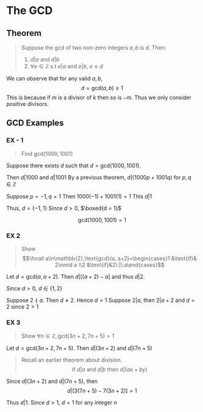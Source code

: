 # The GCD
## Theorem
> Suppose the $\text{gcd}$ of two non-zero integers $a, b$ is $d$. Then:
> 1. $d|a$  and $d|b$
> 2. $\forall e\in\mathbb{Z}$ s.t $e|a$ and $e|b$, $e\leq d$


We can observe that for any valid $a, b$, 
$$d = \text{gcd}(a, b) \geq 1$$
This is because if $m$ is a divisor of $k$ then so is $-m$. Thus we only consider positive divisors. 

## GCD Examples
### EX - 1
> Find $\text{gcd}(1000, 1001)$

Suppose there exists $d$ such that $d = \text{gcd}(1000, 1001)$.

Then $d|1000$ and $d|1001$
By a previous theorem, $d|(1000p+1001q)$ for $p,q\in\mathbb{Z}$

Suppose $p = -1, q = 1$
Then $1000(-1)+1001(1) = 1$
This $d|1$

Thus, $d = \{-1, 1\}$
Since $d\gt 0$, $\boxed{d = 1}$

$$\text{gcd}(1000, 1001) = 1$$

### EX 2
> Show $$\forall a\in\mathbb{Z},\text{gcd}(a, a+2)=\begin{cases}1 &\text{if}& 2\nmid a \\2 &\text{if}&2\:|\:a\end{cases}$$

Let $d = \text{gcd}(a, a+2)$. Then $d|[(a+2) - a]$ and thus $d|2$.

Since $d\gt0$, $d\in\{1, 2\}$

Suppose $2\nmid a$. Then $d\neq 2$. Hence $d = 1$
Suppose $2|a$, then $2|a+2$ and $d =2$ since $2>1$

### EX 3
> Show $\forall n\in\mathbb{Z}, \text{gcd}(3n+2, 7n+5) = 1$

Let $d = \text{gcd}(3n+2, 7n+5)$. 
Then $d|(3n+2)$ and $d|(7n+5)$

> Recall an earlier theorem about division. 
> $$\text{if } d|a \text{ and } d|b \text{ then } d|(ax+by)$$ 

Since $d|(3n+2)$ and $d|(7n+5)$, then 
$$d|[3(7n+5) - 7(3n+2)] = 1$$

Thus $d|1$.
Since $d>1$, $d = 1$ for any integer $n$